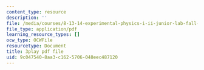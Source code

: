 ```yaml
---
content_type: resource
description: ''
file: /media/courses/8-13-14-experimental-physics-i-ii-junior-lab-fall-2016-spring-2017/9c0475408aa3c1625706048eec487120_uyZkD_6fd9c.pdf
file_type: application/pdf
learning_resource_types: []
ocw_type: OCWFile
resourcetype: Document
title: 3play pdf file
uid: 9c047540-8aa3-c162-5706-048eec487120
---
```

